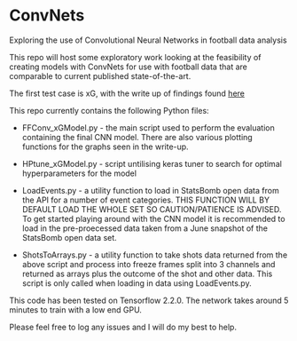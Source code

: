 # ConvNets
Exploring the use of Convolutional Neural Networks in football data analysis

This repo will host some exploratory work looking at the feasibility of creating models with ConvNets for use with football data that are comparable to current published state-of-the-art.

The first test case is xG, with the write up of findings found [here](https://www.opengoalapp.com/xg-with-cnns-full-study)

This repo currently contains the following Python files:

* FFConv_xGModel.py - the main script used to perform the evaluation containing the final CNN model. There are also various plotting functions for the graphs seen in the write-up.

* HPtune_xGModel.py - script untilising keras tuner to search for optimal hyperparameters for the model

* LoadEvents.py - a utility function to load in StatsBomb open data from the API for a number of event categories. THIS FUNCTION WILL BY DEFAULT LOAD THE WHOLE SET SO CAUTION/PATIENCE IS ADVISED. To get started playing around with the CNN model it is recommended to load in the pre-proecessed data taken from a June snapshot of the StatsBomb open data set.

* ShotsToArrays.py - a utility function to take shots data returned from the above script and process into freeze frames split into 3 channels and returned as arrays plus the outcome of the shot and other data. This script is only called when loading in data using LoadEvents.py.

This code has been tested on Tensorflow 2.2.0. The network takes around 5 minutes to train with a low end GPU.

Please feel free to log any issues and I will do my best to help.
 
